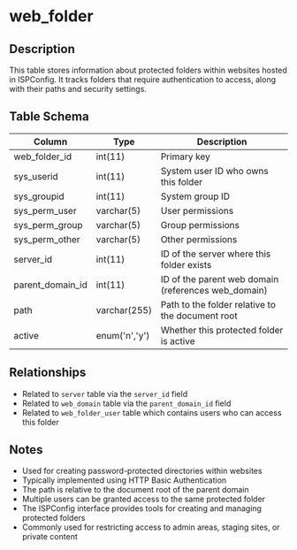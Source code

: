 # web_folder

## Description
This table stores information about protected folders within websites hosted in ISPConfig. It tracks folders that require authentication to access, along with their paths and security settings.

## Table Schema
| Column | Type | Description |
|--------|------|-------------|
| web_folder_id | int(11) | Primary key |
| sys_userid | int(11) | System user ID who owns this folder |
| sys_groupid | int(11) | System group ID |
| sys_perm_user | varchar(5) | User permissions |
| sys_perm_group | varchar(5) | Group permissions |
| sys_perm_other | varchar(5) | Other permissions |
| server_id | int(11) | ID of the server where this folder exists |
| parent_domain_id | int(11) | ID of the parent web domain (references web_domain) |
| path | varchar(255) | Path to the folder relative to the document root |
| active | enum('n','y') | Whether this protected folder is active |

## Relationships
- Related to `server` table via the `server_id` field
- Related to `web_domain` table via the `parent_domain_id` field
- Related to `web_folder_user` table which contains users who can access this folder

## Notes
- Used for creating password-protected directories within websites
- Typically implemented using HTTP Basic Authentication
- The path is relative to the document root of the parent domain
- Multiple users can be granted access to the same protected folder
- The ISPConfig interface provides tools for creating and managing protected folders
- Commonly used for restricting access to admin areas, staging sites, or private content
